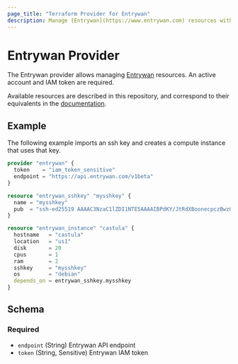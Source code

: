 ```yaml
---
page_title: "Terraform Provider for Entrywan"
description: Manage [Entrywan](https://www.entrywan.com) resources with Terraform
---
```


# Entrywan Provider

The Entrywan provider allows managing [Entrywan](https://www.entrywan.com)
resources.  An active account and IAM token are required.

Available resources are described in this repository, and correspond
to their equivalents in the
[documentation](https://www.entrywan.com/docs).

## Example

The following example imports an ssh key and creates a compute
instance that uses that key.

```terraform
provider "entrywan" {
  token    = "iam_token_sensitive"
  endpoint = "https://api.entrywan.com/v1beta"
}

resource "entrywan_sshkey" "mysshkey" {
  name = "mysshkey"
  pub  = "ssh-ed25519 AAAAC3NzaC1lZDI1NTE5AAAAIBPdKY/JtRdXBoonecpczBwzGKSch8UIKGhLROjGLXBU root@betelgeuse"
}

resource "entrywan_instance" "castula" {
  hostname   = "castula"
  location   = "us1"
  disk       = 20
  cpus       = 1
  ram        = 2
  sshkey     = "mysshkey"
  os         = "debian"
  depends_on = entrywan_sshkey.mysshkey
}
```

## Schema

### Required

- `endpoint` (String) Entrywan API endpoint
- `token` (String, Sensitive) Entrywan IAM token
